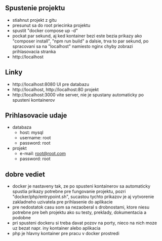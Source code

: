 ## Spustenie projektu
- stiahnut projekt z gitu
- presunut sa do root priecinka projektu
- spustit "docker compose up -d"
- pockat par sekund, aj ked kontainer bezi este bezia prikazy ako "composer install", "npm run build" a dalsie, trva to par sekund, po spracovani sa na "localhost" namiesto nginx chyby zobrazi prihlasovacia stranka
- http://localhost

## Linky
- http://localhost:8080 UI pre databazu
- http://localhost, http://localhost:80 projekt
- http://localhost:3000 vite server, nie je spustany automaticky po spusteni kontainerov

## Prihlasovacie udaje
- databaza
    - host: mysql
    - username: root
    - password: root
- projekt
    - e-mail: root@root.com
    - password: root

## dobre vediet
- docker je nastaveny tak, ze po spusteni kontainerov sa automaticky spustia prikazy potrebne pre fungovanie projektu, pozri "docker/php/entrypoint.sh", sucastou tychto prikazov je aj vytvorenie zakladneho uzivatela pre prihlasenie do aplikacie
- pre nedostatok casu som sa nezaoberal s drobnostami, ktore niesu potrebne pre beh projektu ako su testy, preklady, dokumentacia a podobne
- pri spusteni dockeru si treba davat pozov na porty, nieco na nich moze uz bezat napr. iny kontainer alebo aplikacia
- php je hlavny kontainer pre pracu v docker prostredi